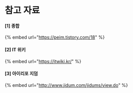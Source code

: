 # 참고 자료

#### \[1] 종합

{% embed url="https://peim.tistory.com/18" %}

#### \[2] IT 위키

{% embed url="https://itwiki.kr/" %}

#### \[3] 아이리포 지덤

{% embed url="http://www.jidum.com/jidums/view.do" %}
